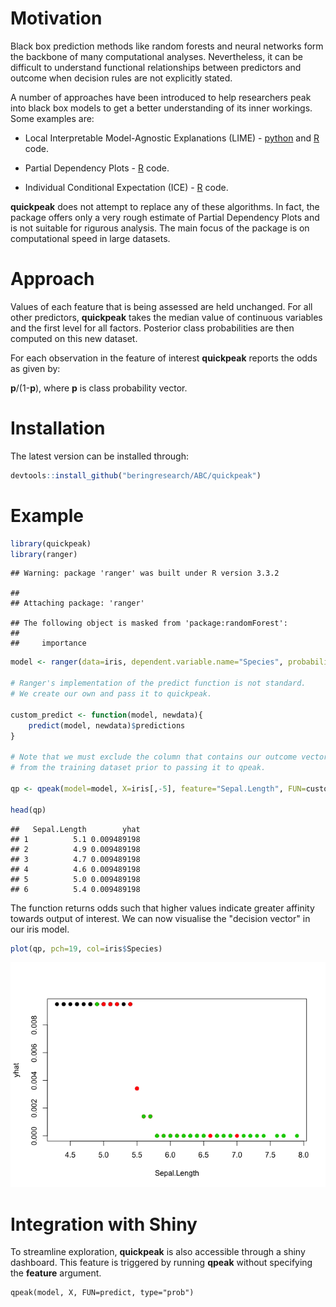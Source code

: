 Motivation
==========

Black box prediction methods like random forests and neural networks form the backbone of many computational analyses. Nevertheless, it can be difficult to understand functional relationships between predictors and outcome when decision rules are not explicitly stated.

A number of approaches have been introduced to help researchers peak into black box models to get a better understanding of its inner workings. Some examples are:

-   Local Interpretable Model-Agnostic Explanations (LIME) - [python](https://github.com/marcotcr/lime) and [R](https://github.com/thomasp85/lime) code.

-   Partial Dependency Plots - [R](https://github.com/bgreenwell/pdp) code.

-   Individual Conditional Expectation (ICE) - [R](https://github.com/kapelner/ICEbox) code.

**quickpeak** does not attempt to replace any of these algorithms. In fact, the package offers only a very rough estimate of Partial Dependency Plots and is not suitable for rigurous analysis. The main focus of the package is on computational speed in large datasets.

Approach
========

Values of each feature that is being assessed are held unchanged. For all other predictors, **quickpeak** takes the median value of continuous variables and the first level for all factors. Posterior class probabilities are then computed on this new dataset.

For each observation in the feature of interest **quickpeak** reports the odds as given by:

**p**/(1-**p**), where **p** is class probability vector.

Installation
============

The latest version can be installed through:

``` r
devtools::install_github("beringresearch/ABC/quickpeak")
```

Example
=======

``` r
library(quickpeak)
library(ranger)
```

    ## Warning: package 'ranger' was built under R version 3.3.2

    ## 
    ## Attaching package: 'ranger'

    ## The following object is masked from 'package:randomForest':
    ## 
    ##     importance

``` r
model <- ranger(data=iris, dependent.variable.name="Species", probability=TRUE)

# Ranger's implementation of the predict function is not standard.
# We create our own and pass it to quickpeak.

custom_predict <- function(model, newdata){
    predict(model, newdata)$predictions
}

# Note that we must exclude the column that contains our outcome vector
# from the training dataset prior to passing it to qpeak.

qp <- qpeak(model=model, X=iris[,-5], feature="Sepal.Length", FUN=custom_predict)

head(qp)
```

    ##   Sepal.Length        yhat
    ## 1          5.1 0.009489198
    ## 2          4.9 0.009489198
    ## 3          4.7 0.009489198
    ## 4          4.6 0.009489198
    ## 5          5.0 0.009489198
    ## 6          5.4 0.009489198

The function returns odds such that higher values indicate greater affinity towards output of interest. We can now visualise the "decision vector" in our iris model.

``` r
plot(qp, pch=19, col=iris$Species)
```

![](README_files/figure-markdown_github/unnamed-chunk-3-1.png)

Integration with Shiny
======================

To streamline exploration, **quickpeak** is also accessible through a shiny dashboard. This feature is triggered by running **qpeak** without specifying the **feature** argument.

``` r{eval=false}
qpeak(model, X, FUN=predict, type="prob")
```
